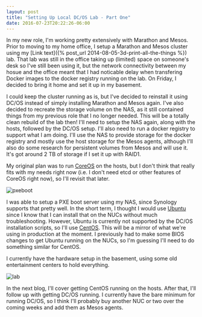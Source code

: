 ```yaml
---
layout: post
title: "Setting Up Local DC/OS Lab - Part One"
date: 2016-07-23T20:22:26-06:00
---
```


In my new role, I'm working pretty extensively with Marathon and Mesos. Prior to moving to my home office, I setup a Marathon and Mesos cluster using my [Link text]({% post_url 2014-08-05-3d-print-all-the-things %}) lab. That lab was still in the office taking up (limited) space on someone's desk so I've still been using it, but the network connectivity between my hosue and the office meant that I had noticable delay when transfering Docker images to the docker registry running on the lab. On Friday, I decided to bring it home and set it up in my basement. 

I could keep the cluster running as is, but I've decided to reinstall it using DC/OS instead of simply installing Marathon and Mesos again. I've also decided to recreate the storage volume on the NAS, as it still contained things from my previous role that I no longer needed. This will be a totally clean rebuild of the lab then! I'll need to setup the NAS again, along with the hosts, followed by the DC/OS setup. I'll also need to run a docker registry to support what I am doing. I'll use the NAS to provide storage for the docker registry and mostly use the host storage for the Mesos agents, although I'll also do some research for persistent volumes from Mesos and will use it. It's got around 2 TB of storage if I set it up with RAID1. 

My original plan was to run [CoreOS](https://coreos.com/) on the hosts, but I don't think that really fits with my needs right now (i.e. I don't need etcd or other features of CoreOS right now), so  I'll revisit that later. 

![pxeboot]({{site.url}}/images/pxeboot.png)

I was able to setup a PXE boot server using my NAS, since Synology supports that pretty well. In the short term, I thought I would  use [Ubuntu](http://www.ubuntu.com/) since I know that I can install that on the NUCs without much troubleshooting. However, Ubuntu is currently not supported by the DC/OS installation scripts, so I'll use [CentOS](https://www.centos.org/). This will be a mirror of what we're using in production at the moment. I previously had to make some BIOS changes to get Ubuntu running on the NUCs, so I'm guessing I'll need to do something similar for CentOS.    

I currently have the hardware setup in the basement, using some old entertainment centers to hold everything. 

![lab]({{site.url}}/images/basement_lab.png)

In the next blog, I'll cover getting CentOS running on the hosts. After that, I'll follow up with getting DC/OS running. I currently have the bare minimum for running DC/OS, so I think I'll probably buy another NUC or two over the coming weeks and add them as Mesos agents. 

